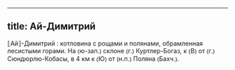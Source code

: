 
---
title: Ай-Димитрий
---
⟦Ай⟧-Димитрий
: котловина с рощами и полянами, обрамленная лесистыми горами. На ⦅ю-зап.⦆ склоне ⦅г.⦆ Куртлер-Богаз, к ⦅В⦆ от ⦅г.⦆ Сюндюрлю-Кобасы, в 4 км к ⦅Ю⦆ от ⦅н.п.⦆ Поляна ⦅Бахч.⦆.

